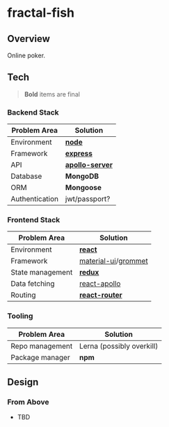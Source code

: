 # fractal-fish

## Overview

Online poker.

## Tech

> **Bold** items are final

### Backend Stack

| Problem Area | Solution |
| --- | --- |
| Environment | **[node](https://github.com/nodejs/node)** |
| Framework | **[express](https://github.com/expressjs/express)** |
| API | **[apollo-server](https://github.com/apollographql/apollo-server)** |
| Database | **MongoDB** |
| ORM | **Mongoose** |
| Authentication | jwt/passport? |

### Frontend Stack

| Problem Area | Solution |
| --- | --- |
| Environment | **[react](https://github.com/facebook/react/)** |
| Framework | [material-ui](https://material-ui.com/)/[grommet](https://v2.grommet.io/) |
| State management | **[redux](https://github.com/reduxjs/redux)** |
| Data fetching | [react-apollo](https://github.com/apollographql/react-apollo) |
| Routing | **[react-router](https://github.com/ReactTraining/react-router)** |

### Tooling

| Problem Area | Solution |
| --- | --- |
| Repo management | Lerna (possibly overkill) |
| Package manager | **npm** |

## Design

### From Above

* TBD
